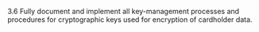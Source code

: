 3.6 Fully document and implement all key-management processes and procedures for cryptographic keys used for encryption of cardholder data.